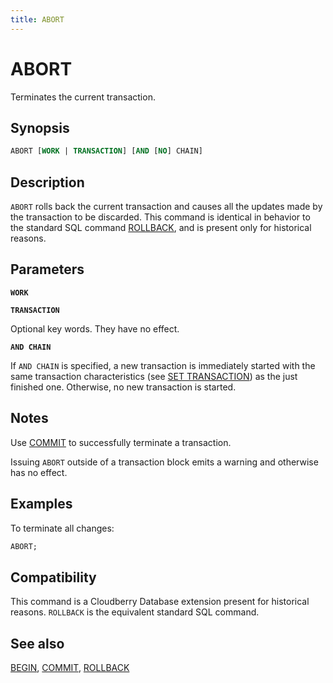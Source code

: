 ```yaml
---
title: ABORT
---
```


# ABORT

Terminates the current transaction.

## Synopsis

```sql
ABORT [WORK | TRANSACTION] [AND [NO] CHAIN]
```

## Description

`ABORT` rolls back the current transaction and causes all the updates made by the transaction to be discarded. This command is identical in behavior to the standard SQL command [ROLLBACK](/i18n/zh/docusaurus-plugin-content-docs/current/sql-stmts/sql-stmt-rollback.md), and is present only for historical reasons.

## Parameters

**`WORK`**  

**`TRANSACTION`**

Optional key words. They have no effect.

**`AND CHAIN`**

If `AND CHAIN` is specified, a new transaction is immediately started with the same transaction characteristics (see [SET TRANSACTION](/i18n/zh/docusaurus-plugin-content-docs/current/sql-stmts/sql-stmt-set-transaction.md)) as the just finished one. Otherwise, no new transaction is started.

## Notes

Use [COMMIT](/i18n/zh/docusaurus-plugin-content-docs/current/sql-stmts/sql-stmt-commit.md) to successfully terminate a transaction.

Issuing `ABORT` outside of a transaction block emits a warning and otherwise has no effect.

## Examples

To terminate all changes:

```sql
ABORT;
```

## Compatibility

This command is a Cloudberry Database extension present for historical reasons. `ROLLBACK` is the equivalent standard SQL command.

## See also

[BEGIN](/i18n/zh/docusaurus-plugin-content-docs/current/sql-stmts/sql-stmt-begin.md), [COMMIT](/i18n/zh/docusaurus-plugin-content-docs/current/sql-stmts/sql-stmt-commit.md), [ROLLBACK](/i18n/zh/docusaurus-plugin-content-docs/current/sql-stmts/sql-stmt-rollback.md)
